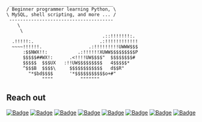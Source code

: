 ```
 ______________________________________
/ Beginner programmer learning Python, \
\ MySQL, shell scripting, and more ... /
 --------------------------------------
    \
     \
                                   .::!!!!!!!:.
  .!!!!!:.                        .:!!!!!!!!!!!!
  ~~~~!!!!!!.                 .:!!!!!!!!!UWWW$$$ 
      :$$NWX!!:           .:!!!!!!XUWW$$$$$$$$$P 
      $$$$$##WX!:      .<!!!!UW$$$$"  $$$$$$$$# 
      $$$$$  $$$UX   :!!UW$$$$$$$$$   4$$$$$* 
      ^$$$B  $$$$\     $$$$$$$$$$$$   d$$R" 
        "*$bd$$$$      '*$$$$$$$$$$$o+#" 
             """"          """"""" 
```
## Reach out
<a href="https://january1073.github.io" target="_blank"><img src="https://img.shields.io/badge/Portfolio-magenta?style=for-the-badge" alt="Badge"></a>
<a href="https://x.com/january1073" target="_blank"><img src="https://img.shields.io/badge/X.com-grey?style=for-the-badge" alt="Badge"></a>
<a href="https://infosec.exchange/@january1073" target="_blank"><img src="https://img.shields.io/badge/Mastodon-grey?style=for-the-badge" alt="Badge"></a>
<a href="https://medium.com/@january1073" target="_blank"><img src="https://img.shields.io/badge/Medium-grey?style=for-the-badge" alt="Badge"></a>
<a href="https://www.linkedin.com/in/fongern" target="_blank"><img src="https://img.shields.io/badge/LinkedIn-grey?style=for-the-badge" alt="Badge"></a>
<a href="https://tryhackme.com/p/january1073"><img src="https://img.shields.io/badge/TryHackMe-grey?style=for-the-badge" alt="Badge"></a>
<a href="mailto:january1073@proton.me" target="_blank"><img src="https://img.shields.io/badge/Email-black?style=for-the-badge" alt="Badge"></a>
<a href="https://keys.openpgp.org/vks/v1/by-fingerprint/56F2FDCC2EF4D52A3F597815AE34888E8EDC586C" target="_blank"><img src="https://img.shields.io/badge/PGP%20Key-black?style=for-the-badge&logo=gnuprivacyguard" alt="Badge"></a>
